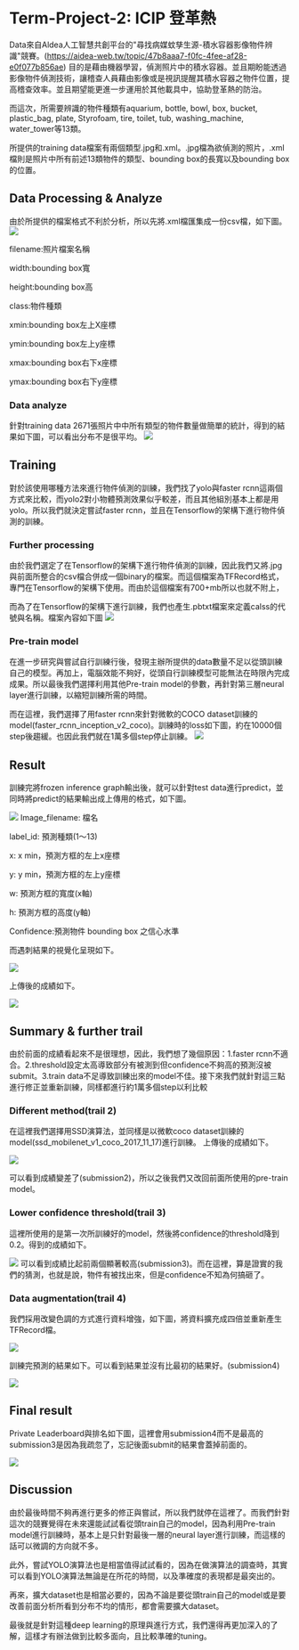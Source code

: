 # Term-Project-2: ICIP 登革熱
Data來自Aldea人工智慧共創平台的"尋找病媒蚊孳生源-積水容器影像物件辨識"競賽。(https://aidea-web.tw/topic/47b8aaa7-f0fc-4fee-af28-e0f077b856ae) 目的是藉由機器學習，偵測照片中的積水容器。並且期盼能透過影像物件偵測技術，讓稽查人員藉由影像或是視訊提醒其積水容器之物件位置，提高稽查效率。並且期望能更進一步運用於其他載具中，協助登革熱的防治。

而這次，所需要辨識的物件種類有aquarium, bottle, bowl, box, bucket, plastic_bag, plate, Styrofoam, tire, toilet, tub, washing_machine, water_tower等13類。

所提供的training data檔案有兩個類型.jpg和.xml。.jpg檔為欲偵測的照片，.xml檔則是照片中所有前述13類物件的類型、bounding box的長寬以及bounding box的位置。

## Data Processing & Analyze
由於所提供的檔案格式不利於分析，所以先將.xml檔匯集成一份csv檔，如下圖。
![](https://imgur.com/FPVq3DR.png)

filename:照片檔案名稱

width:bounding box寬

height:bounding box高

class:物件種類

xmin:bounding box左上X座標

ymin:bounding box左上y座標

xmax:bounding box右下x座標

ymax:bounding box右下y座標

### Data analyze
針對training data 2671張照片中中所有類型的物件數量做簡單的統計，得到的結果如下圖，可以看出分布不是很平均。
![](https://imgur.com/t1hCu6Y.png)



## Training
對於該使用哪種方法來進行物件偵測的訓練，我們找了yolo與faster rcnn這兩個方式來比較，而yolo2對小物體預測效果似乎較差，而且其他組別基本上都是用yolo。所以我們就決定嘗試faster rcnn，並且在Tensorflow的架構下進行物件偵測的訓練。

### Further processing
由於我們選定了在Tensorflow的架構下進行物件偵測的訓練，因此我們又將.jpg與前面所整合的csv檔合併成一個binary的檔案。而這個檔案為TFRecord格式，專門在Tensorflow的架構下使用。而由於這個檔案有700+mb所以也就不附上，

而為了在Tensorflow的架構下進行訓練，我們也產生.pbtxt檔案來定義calss的代號與名稱。檔案內容如下圖
![](https://imgur.com/38QYmnI.png)

### Pre-train model
在進一步研究與嘗試自行訓練行後，發現主辦所提供的data數量不足以從頭訓練自己的模型。再加上，電腦效能不夠好，從頭自行訓練模型可能無法在時限內完成成果。所以最後我們選擇利用其他Pre-train model的參數，再針對第三層neural layer進行訓練，以縮短訓練所需的時間。

而在這裡，我們選擇了用faster rcnn來針對微軟的COCO dataset訓練的model(faster_rcnn_inception_v2_coco)。訓練時的loss如下圖，約在10000個step後趨緩。也因此我們就在1萬多個step停止訓練。
![](https://imgur.com/TK4ErZK.png)

## Result
訓練完將frozen inference graph輸出後，就可以針對test data進行predict，並同時將predict的結果輸出成上傳用的格式，如下圖。

![](https://imgur.com/COcqy9y.png)
Image_filename: 檔名

label_id: 預測種類(1～13)

x: x min，預測方框的左上x座標

y: y min，預測方框的左上y座標

w: 預測方框的寬度(x軸)

h: 預測方框的高度(y軸)

Confidence:預測物件 bounding box 之信心水準

而遇刺結果的視覺化呈現如下。

![](https://imgur.com/TBRxxRC.png)

上傳後的成績如下。

![](https://imgur.com/GtxEigh.png)

## Summary & further trail
由於前面的成績看起來不是很理想，因此，我們想了幾個原因：1.faster rcnn不適合。2.threshold設定太高導致部分有被測到但confidence不夠高的預測沒被submit。3.train data不足導致訓練出來的model不佳。接下來我們就針對這三點進行修正並重新訓練，同樣都進行約1萬多個step以利比較

### Different method(trail 2)
在這裡我們選擇用SSD演算法，並同樣是以微軟coco dataset訓練的model(ssd_mobilenet_v1_coco_2017_11_17)進行訓練。
上傳後的成績如下。

![](https://imgur.com/wLcBS41.png)

可以看到成績變差了(submission2)，所以之後我們又改回前面所使用的pre-train model。

### Lower confidence threshold(trail 3)
這裡所使用的是第一次所訓練好的model，然後將confidence的threshold降到0.2。得到的成績如下。

![](https://imgur.com/GAocA8Z.png)
可以看到成績比起前兩個顯著較高(submission3)。而在這裡，算是證實的我們的猜測，也就是說，物件有被找出來，但是confidence不知為何搞砸了。

### Data augmentation(trail 4)
我們採用改變色調的方式進行資料增強，如下圖，將資料擴充成四倍並重新產生TFRecord檔。

![](https://imgur.com/xJm3mdG.png)

訓練完預測的結果如下。可以看到結果並沒有比最初的結果好。(submission4)

![](https://imgur.com/awTMZue.png)

## Final result
Private Leaderboard與排名如下圖，這裡會用submission4而不是最高的submission3是因為我疏忽了，忘記後面submit的結果會蓋掉前面的。

![](https://imgur.com/75zsmJh.png)

## Discussion
由於最後時間不夠再進行更多的修正與嘗試，所以我們就停在這裡了。而我們針對這次的競賽覺得在未來還能試試看從頭train自己的model，因為利用Pre-train model進行訓練時，基本上是只針對最後一層的neural layer進行訓練，而這樣的話可以微調的方向就不多。

此外，嘗試YOLO演算法也是相當值得試試看的，因為在做演算法的調查時，其實可以看到YOLO演算法無論是在所花的時間，以及準確度的表現都是最突出的。

再來，擴大dataset也是相當必要的，因為不論是要從頭train自己的model或是要改善前面分析所看到分布不均的情形，都會需要擴大dataset。

最後就是針對這種deep learning的原理與進行方式，我們還得再更加深入的了解，這樣才有辦法做到比較多面向，且比較準確的tuning。

